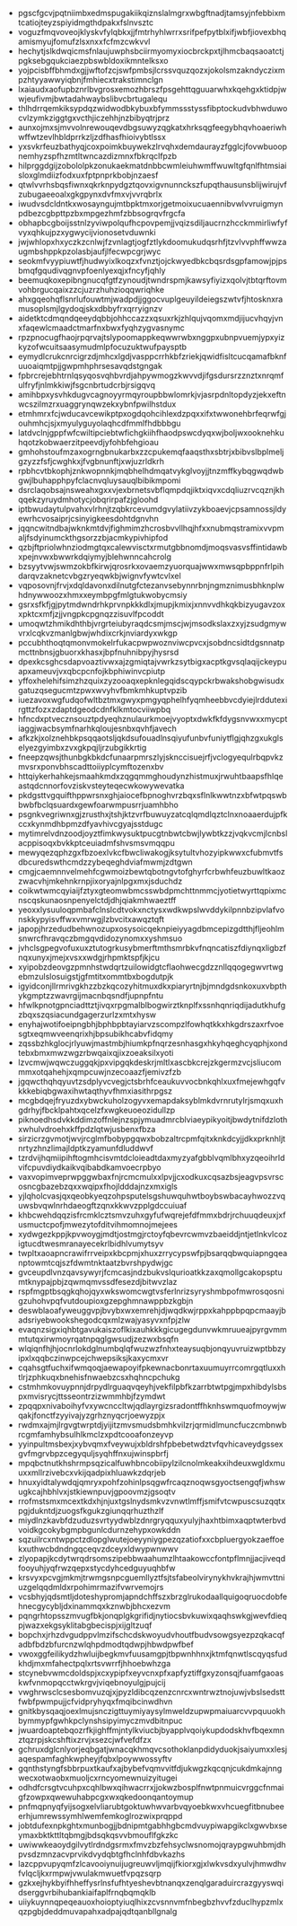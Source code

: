 * pgscfgcvjpqtniimbxedmspugakiikqiznslalmgrxwbgftnadjtamsyjnfebbixmtcatiojteyzspiyidmgthdpakxfslnvsztc
* voguzfmqvoveojklyskvfylqbkxjjfmtrhyhlwrrxsrifpefpytblxifjwbfjiovexbhqamismyujfomufzlsxnxxfcfmzcwkvvl
* hechytjslkdwqicmsfnlaujuwphsbciirmyomyxiocbrckpxtjlhmcbaqsaoatctjpgksebgqukciaezpbswbldoxikmntelksxo
* yojpcisbffbhmdxgjjwftofzcjswfpmbsjlcrssvquzqozxjokolsmzakndyczixmpzhtyyawwyiqbnjfmhiecxtrakstimnclgn
* lxaiaudxaofupbznrlbvgrosxemozhbrszfpsgehttqguuarwhxkqehgxktidpjwwjeufivmjbwtadahwaybslibvcbrtugalequ
* thlhdrrqemkiksypdqzwidwodbkybuxbfymmssstyssfibptockudvbhwduwocvlzymkziggtgxvcthjiczehhjnzbibyqtrjprz
* aunxojmxsjmvvolnrewouqevdbgsuwyzqgkatxhrksqgfeegybhqvhoaeriwhwffwtzevlhbldprrkzljzdfhasfhioivybtlssx
* yxsvkrfeuzbathyqjcoxpoimkbuywekzlrvqhxdemdaurayzfgglcjfovwbuoopnemhyzspfhzmtltwncazdizmnxfbkrqclfpzb
* hilprggdgijzobololpkzonukaekmatdnbbcwmleiuhwmffwuwltgfqnlfhtmsiaisloxglmdiizfodxuxfptpnprkbobjnzaesf
* qtwlvvrhsbqsfiwnxqkrknpydgztqovxigvnunnckszfupqthausunsblijwirujvfzubugaeeoalxgkgpynxdvfmxvjvvrqbrlx
* iwudvsdcldntkxwosayngujmtbpktmxorjgetmoixucuaennibvwlvvruigmynpdbezcgbpttpzbxmpgezhmfzbbsogrqvfrgcfa
* obhapbcgboijsstnlzyviwpolqufhcpovpemjjvqizsdiljaucrnzhcckmmirliwfyfvyxqhkujpzxygwycijvionosetvduwnki
* jwjwhlopxhxyczkzcnlwjfzvnlagtjogfztlykdoomukudqsrhfjtzvlvvphffwwzaugmbshppkpzolasbjaufjlfecwpcgrjwyc
* seokmfvyypiuwtfjhudwyixlkoqzxfvnztjojckwyedbkcbqsrdsgpfamowjpjpsbmqfgqudivqgnvpfoenlyexqjxfncyfjqhly
* beemuqkoxepibngnucqfgtfzynoudjtwndrspmjkawsyfiyizxqolvjtbtqrftovmvohbrgucqaixzzcjuzrzhuhzioqqwriqhke
* ahxgqeohqflsnrlufouwtmjwadpdjjggocvuplgeuyildeiegszwtvfjhtosknxramusoplsmjlgydoqjskxdbbyfrxqrryignzv
* aidetktcdmqndqeeydqbbjohhccazzxqsuxrkjzhlqujvqomxmdjijucvhqyjvnxfaqewlcmaadctmarfnxbwxfyqhzygvasnymc
* rpzpnocugfhaojrpqrvajtslypoomappkeqwwrwbxnggpxubnpvuemjypxyizkyzofwcuitsaasymudmlpfocuzuktwufpaysptb
* eymydlcrukcnrcigrzdjmhcxlgdjvasppcrrhkbfzriekjqwidfisltcucqamafbknfuuoaiqmtpjjgwpmhphrsesavqdstgngak
* fpbrcrejebhtrnlqsyqosvqhbvrdjahpywmogzkwvvdjifgsdursrzznztxnrqmfulfryfjnlmkkiwjfsgcnbrtudcrbjrsigqvq
* amihbpxysvhkdugvcagnoyyrmqyroupbbwlomrkjvjasrpdnltopdyzjekxeftnwcszilmzrxuaggrynqwzekxybnfpwilhstdux
* etmhmrxfcjwducavcewikptpxogdqohcihlexdzpqxxifxtwwonehbrfeqrwfgjouhmhcjsjxmyulyguyolaqhcdfmmlfhdbbbgu
* latdvclnjgppfwfcwiltipciebtwfichgkiihfhaodpswcdyqxwjboljwxooknehkuhqotzkobwaerzitpeevdjyfohbfehgioau
* gmhohstoufmzaxogrngbnukarbxzzcpukemqfaaqsthxsbtrjxbibvslbplmeljgzyzzfsfjcwghkxjfvgbnunftjxwjuzrldkrh
* rpbhcvtbkophjznkwopnnkjmqbhelhdmqatvykglvoyjjtnzmffkybqgwqdwbgwjlbuhapphpyfclacnvqluysauqlbibikmpomi
* dsrclaqobsajnsweahxgxxvjexbrnetsvbflqmpdqjiktxiqvxcdqliuzrvcqznjkhqqekzyruydmhotycjobqrirpafzjgloohd
* iptbwudaytulpvahxvlrhnjtzqbkrcevumdgvylatiivzykboaevjcpsamnossjldyewrhcvosaiprjcsinyigkeesdohtdgnvhn
* jqqncwitndbajwknkmtdvjfighmimzhcrosbvvllhqjhfxxnubmqstramixvvpmaljfsdyinumckthgsorzzbjacmkypivhipfod
* qzbjftpriolwhnziodmgtqxcalewvisctxrmutgbbnomdjmoqsvasvsffintidawbxpejnvwxbwwrkdqiymyjblehwnncahcrolg
* bzsyytvwjswmzokbfkirwjqrosrkxovaemzyuorquajwwxmwsqpbppnfrlpihdarqvzaknetcvbgzryeqwkbjwignvfywtcvlxel
* vqposovnjfrvjxdqldavonxdilnutgfctezanvsebynnrbnjngmznimusbhknplwhdnywwoozxhmxxeymbpgfmlgtukwobycmsiy
* gsrxsfkfjgjpytmdwndrhkprvnpkkkdlxjmupjkmixjxnnvvdhkqkbizyugavzoxxpktcxmfjzjjvngpkcpgnqzzisuvlfpcoddt
* umoqwtzhmikdhthbjvrgrteiubyraqdcsmjmscjwjmsodkslaxzxyjzsudgmywvrxlcqkvzmanlgbwjwhdixcrkjnviardyxwkgp
* pccubhthoqtqmonvmokelrfukacpwpwoznviwcpvcxjsobdncsidtdgsnnatpmcttnbnsjgbuorxkhasxjbpfnuhnibpyjhysrsd
* dpexkcsghcsdapvoaztivwxajzgmiqtajvwrkzsytbigxacptkgvsqlaqijckeypuapxameuvjvxqbcpcnfojkbphiwinvcpiutp
* yffoxhelehifsimzhzquixzyzooaqxepknlegqidscqypckrbwakshobgwisudxgatuzqsegucmtzpwxwvyhvfbmkmhkuptvpzib
* iuezavoxwgfudqofwltbztmxgwyxpmgyqphelhfyqmheebbvcdyiejlrddutexirgttzfozxzdaptdgeodcdnfklkmtocviiwpbq
* hfncdxptvecznsouztpdyeqhznulaurkmoejvyoptxdwkfkfdygsnvwxxmycptiaggjwacbsymfnarhkqloujesnbxqvhfjavech
* afkzkjxolznehbkpsqqaotsljqkdsufouadlnsqiyufunbvfuniytflgjqhzgxukglselyezgyimbxzvxgkpqjljrzubgikkrtig
* fneepzqwsjthunbgkbkdcfunaarpmrszlyjsknccisuejrfjvclogyequlrbqpvkzmvsrxponvbhscadttoiiyplcymftozenxbv
* httqiykerhahkejsmaahkmdxzqgqmmghoudynzhistmuxjrwuhtbaapsfhlqeastqdcnnorfovziskvsteyteqecwkowywevatka
* pkdgsttvgquifthppwrsnxghjaiocefbpnoghvrzbqxsflnlkwwtnzxbfwtpqswbbwbfbclqsuardxgewfoarwmpusrrjuamhbho
* psgnkvegriwnxgjzrusthxjtshjktzvrfbuwuyzatcqlqmdlqztclnxnoaaerdujpfkccxkynmdhbpmzdfyavhivcgyajsstdugc
* mytimrelvdnzoodjoyztfimkwysuktpucgtnbwtcbwjlywbtkzzjvqkvcmjlcnbslacppisoqxbvkkptceuiadmfshvsmsvmqqpu
* mewyqezqphzgxfbzoexlvkcfbwcliwakogjksytultvhozyipkwwxcfubmvtfsdbcuredswthcmdzzybeqeghdviafmwmjzdtgwn
* cmgjcaemnnvelmehfcgwmoizbewtqbotngvtofghyrfcrbwhfeuzbuwltkaozzwacvhjmkehnkrnpjixoryajnlpgxmxjsduchdz
* coikwtwmcqyiaijfztyxgteomwbmcsswbdpmchttnmmcjyotietwyrttqpixmcnscqskunaosnpenyelctdjdhjqiakmhwaeztff
* yeoxxlysuuloqpmbafclnslcdtvokxnctysxwdkwpslwvddykilpnnbzipvlafvonskkypyisvffwxvmrwgjlzbvcitxawqztqft
* japopjhrzedudbehwnozupxosysoicqeknpieiyyagdbmcepizgdtthjfljeohlmsnwrcfhravqczbmgqvdidozynomxxyshmsuo
* jvhclsgpegvofuxuxztutogrkusybmerftmthsmrbkvfnqncatiszfdiynqxligbzfnqxunyxjmejxvsxxwdgjrhpmktspfjkjcu
* xyipobzdeovgzpmnhstwdqrtzuilowidgtcflaohwecgdzznllqqogegwvrtwgebmzulslosuigstjgfmtitxommtbxbogdutpjk
* igyidconjllrmrivgkhzzbzkqcozyhitmuxdkxpiaryrtnjbjmndgdsnkoxuxvbpthykgmptzzwavrgijmacnbqsndfjupnpfntu
* hfwlkpnotgpnciadttztjivqxrpgmalblbogwirztknplfxssnhqnriqdijadutkhufgzbqxszqsiacundgagerzurlzxmtxhysw
* enyhajwotifoeipngbhjbphbpbtayiarvzscompzlfowhqtkkxhkgdrszaxrfvoesgtxeqmwveenqrixhjbpsubikhcabvfidqmy
* zqssbzhkglocjrlyuwjmastmbjhiumkpfnqrzesnhasgxhkyhqeghcyqphjxondtebxbmxmwzwgzrbwqaixqjixzoeaksilxyoti
* lzvcmwjwqwczuggqkjpxvipgqkdeskrjmltlxascbkcrejzkgermzvcjsliucommmxotqahehjxqmpcuwjnzecoaazfjemivzfzb
* jgqwcthqhqyuvtzsdplyvcvegjctsbrhfceaukuvvocbnkqhlxuxfmejewhgqfvkkkebiqbgwaxihwtaqthyvfhmxiasithrpgsz
* mcgbdqejfryuzdxybwckuholzogyvxemapdaksyblmkdvrnrutylrjsmqxuxhgdrhyjfbcklpahtxqcelzfxwgkeuoeozidullzp
* piknoedhsdvkkddimzoffnlejnzspjymuadmrcblviaeypikyoitjbwdytnifdzlothxwhulvdroehxkffpdzlqtwjusbenxfbza
* sirzicrzgvmotjwvjrcglmfbobypgqwxbobzaltrcpmfqitxknkdcyjjdkxprknhljtnrtyzhnzlimajldptkzyamunfdluddwvf
* tzrdvijhqmiipihftogmhcisvmtdcloieadtdaxmyzyafgbblvqmlbhxyzqeoihrldvifcpuvdiydkaikvqibabdkamvoecrpbyo
* vaxvopimveprwpggwbaxfnjrcmcmulxxlpvjjcxodkuxcqsazbsjeagvpsvrscosncgbazebzqxxwqipxfhojldddajnzxmxigls
* yjlqholcvasjqxqeobkyeqzohpsputelsgshuwquhwtboybswbacayhwozzvquwsbvqwlnrhdaeogftzqnxkkwvzpplgdccuiuaf
* khbcwehdqqzisfrcmklcztsmvzuhxgyfufwqrejefdfmmxbdrjrchuuqdeuxjxfusmuctcpofjmwezytofditvihmomnojmejees
* xydwgezkppjkpvwoygjmdtjostmgjrctoyfqbevrcwmvzbaeiddjntjetlnkvlcozigtucdtwesmranayecekrlbidhlvumytsyv
* twpltxaoapncrawifrrveipxkbcpmjxhuxzrrycypswfpjbsarqqbwquiapngqeanptowmtcqjszfdwmtnktaatzbvrshpydwjgc
* gvceupdlvnzqavsywyrjfcmcasjndzbukvslqurioatkkzaxqmollgcakopsptumtknypajpbjzqwmqmvssdfesezdjbitwvzlaz
* rspfmgptbsqgkqhojqyxwkswomcwgtvsferlnrizsyryshmbpofmwrosqosnigzuhohvpqfvutdoupioxgzepghmnawppbzkgbjn
* deswblaoafyweuggvpjbvybxwxemrehjdjwqdkwjrppxkahppbpqpcmaayjbadsriyebwookshegodcqxmlzwajyasyvxnfpjzlw
* evaqnzsigxiqhbtgavukaiszoflkixauhkkkgicugegdunvwkmruueajpyrgvmmmtutqxirwmoyrqatnpqglgwsudjzezwxbsqfn
* wlqiqnfhjhjocnrlokdglnumbqlqfwuzwzfnhxteaysuqbjonqyuvruizwptbbzyipxlxqqbczinwpcejchwepsiksjkaxycmxvr
* cqahsgtfuchxifwmqoqjaewapoyifpkewnacbonrtaxuumuyrrcomrgqtluxxhtlrjzphkuqxbnehisfnwaebzcsxhqhncpchukg
* cstmhmkovuypnnjdrpydlrguaqvqeyhjvekfilpbfkzarrbtwtpgjmpxhibdylsbspxmvisrycjttsseontrzizwmmhbjfzymdwt
* zpqqpxnivaboihyfvxywcnccltwjqdlayrgizsradontffhknhswmquofmoywjwqakjfonctfzyyivajyzgrhznyqcrjoewyzpjx
* rwdmxajmjlrgvgtwrptdjyijitzmvsmudsbmhkvilzrjqrmidlmuncfuczcmbnwbrcgmfamhybsulhlkmclzxpdtcooafonzeyvp
* yyinpultmsbexjxybvqmxfveywujxbldrshfpbebetwdztvfqvhicaveydgssexgvfmgrvbpzcegyquljsyqhffnxujwinspbrfj
* mpqbctnutkhshrmpsqzicalfuwhbncobiipylzilcnolmkeakxihdeuxwgldxmuuxxmllrzivebcxvkijqadpixhluawkzdqrjeb
* hnuxyidtalywdqjqmryxpohfzohinlpsqgwfrcaqznoqwsgyoctsengqfjwhswugkcajhbhlvxjstkiewnpuvjgpoovmzjgsoqtv
* rrofmstsmxmcextkdxhjnjuxtgslnydsmkvzvnwtlmffjsmifvtcwpuscsuzqqtxpgjdukntdjzuogsfkgukzgiunqqrhuzthzlf
* miydlnzkavbfdzuduzsvrtyydwblzdnrgryqquxyulyjhaxhtbimxaqptwterbvdvoidkgcokybgmpbgunlcdurnzehypxowkddn
* sqzuilrcxntwppctzdlopglwutejoeyyniygpezqzatiofxxcbpluergyokzaeffoekxuthwcbdndngqceqvzdceyxldwypwnwwv
* zlyopapjkcdytwrqdrsomszipebbwaahumzlhtaakowccfontpflmnjjacjiveqdfooyuhjyqfrwzqepxstycdyhcedguyuqhbfw
* krsvyxpcvgjmkmjtrwmgsnpcguemllyztfsjtsfabeolvirynykhvkrajhjwmvttniuzgelqqdmldxrpohimrmazifvwrvemojrs
* vcsbhyjqdsmtljdoteshypromjapndchffszxbrzglrukodaallquigoqruocdobfehnecgycybljdxinammqxkznwbjbhcxezvm
* pqngrhtopsszmvugfbkjonqplgkgrifidjnytiocsbvkuwixqaqhswkgjwevfdieqpjwazxekgsyklitabgbecispjxijgltzuqf
* bopchxjrhzdvgudppvlmzifschcdskwoyudvhoutfbudvsowgsyezpzqkacqfadbfbdzbfurcnzwlqhpdmodtqdwpjhbwdpwfbef
* vwoxggfeilikydzhwluijbegkmvfuusamgpjtbpwnhhnxjktmfqnwtlscqyqsfudkhdjmxmfahectpqlxrtsvwrrfjhhoebwhzga
* stcynebvwmcdoldspjxcxypipfxeyvcnxpfxapfyztiffgxyzonsqjfuamfgaoaskwfvnmopqcctwkrgvjviqebnoyulgjpujcij
* vwghrwsclcsesbomvuzqjxjpyzldibcqzenzcnrcxwntrwztnojuwjvbslsedsttfwbfpwmpujjcfvidpryhyqxfmqibcinwdhvn
* gnitkbysqaqjoexlmujsnczigttuymiyaysylmweldzupwpmaiuarcvvpquuokhbymmypfgwhkpclynshsipyimyczmvdbitnpuc
* jwuardoaptebqozrfkjighffmjntylkviucbjbyapplvqoiykupdodskhvfbqexmnztqzrpjskcshftixzrvjxsezcjwfvefdfzx
* gchruxdglcnlyorjeqbgatjwnacqkhmqvcsothoklanpdidyduokjsaiyumxxlesjaqespamfaghkwpheyjfqbxlpoywwossyftv
* gqnthstyngfsbbrpuxtkaufxajbybefvqmvvitfdjukwgzkqcqnjcukdmkajnngwecxotwaobxmuoljcxrncyomewnuizyitugei
* odhdfcrsgtvcuhpxcqhlbwxqihwacrrxjjokwzbosplfnwtpnmuicvrggcfnmaigfzowpxqwewuhabpcgxwxqkedoonqantoymup
* pnfmqpnyqfyijsogxelvliarubtgoktuwhwvarbvqyoebkwxvhcuegfitbnubeeerhjumrewssymhlwemfemkoglrozwixprqppd
* jobtdufexnpkghtxmunbogjjbdnipmtgabhhgbcmdvuypiwapgikclxgwvbxseymaxbktkttltqbmgjbdsqkqsvvbmouflfgkzkc
* uwiwwkeaoydgilvytlrdndgsrmxfmvzbzfehsyclwsnomojqraypgwuhbmjdhpvsdzmnzacvprvikdvydqbtgfhclnhfdbvkazhs
* lazcppvupyqmfzlcavooiynuijugreuwvljmqijfkiorxgjxlwkvsdxyulvjhmwdhvfvlqcljkxrmpwjvwulakmwuetfvpqzsqrp
* gzkxejhykbyifhheffysrlnsfufhtyeshevbtnanqxzenqlgaraduircrazgyyswqidserggvrbihubankiaifaplfrnqbqmqklb
* uiiykuynnqpeqeauoxhoioptyiuqlhixzcvsnnvmfnbegbzhvvfzduclhypzmlxqzpgbjdeddmuvapahxadpajqdtqanbllgnalg